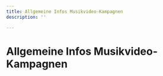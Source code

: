 ```yaml
---
title: Allgemeine Infos Musikvideo-Kampagnen
description: ''

---
```

# Allgemeine Infos Musikvideo-Kampagnen